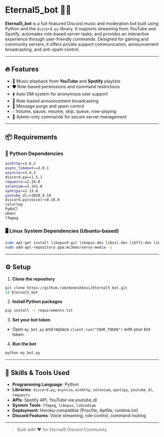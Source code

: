 # Eternal5_bot 🎷🤖

**Eternal5_bot** is a full-featured Discord music and moderation bot built using Python and the `discord.py` library. It supports streaming from YouTube and Spotify, automates role-based server tasks, and provides an interactive experience through user-friendly commands. Designed for gaming and community servers, it offers private support communication, announcement broadcasting, and anti-spam control.

---

## 🔥 Features

- 🎵 Music playback from **YouTube** and **Spotify** playlists  
- 🛡️ Role-based permissions and command restrictions  
- 🛉 Auto DM system for anonymous user support  
- 📢 Role-based announcement broadcasting  
- 🪼 Message purge and spam control  
- ⎯️ Volume, pause, resume, skip, queue, now-playing  
- 🔐 Admin-only commands for secure server management  

---

## 📦 Requirements

### 🐍 Python Dependencies

```bash
aiohttp==3.6.2
async_timeout==3.0.1
asyncio==3.4.3
discord.py==1.5.1
requests==2.24.0
selenium==3.141.0
spotipy==2.13.0
youtube_dl==2020.9.14
discord.py[voice]~=0.16.0
colorlog
PyNaCl
wheel
ffmpeg
```

### 🖥️ Linux System Dependencies (Ubuntu-based)

```bash
sudo apt-get install libopus0 git libopus-dev libssl-dev libffi-dev libsodium-dev
sudo add-apt-repository ppa:mc3man/xerus-media -y
```

---

## ⚙️ Setup

1. **Clone the repository**
```bash
git clone https://github.com/moneshkovi/Eternal5_bot.git
cd Eternal5_bot
```

2. **Install Python packages**
```bash
pip install -r requirements.txt
```

3. **Set your bot token**
- Open `my_bot.py` and replace `client.run("YOUR_TOKEN")` with your bot token.

4. **Run the bot**
```bash
python my_bot.py
```

---

## 🧠 Skills & Tools Used

- **Programming Language**: Python  
- **Libraries**: `discord.py`, `asyncio`, `aiohttp`, `selenium`, `spotipy`, `youtube_dl`, `requests`  
- **APIs**: Spotify API, YouTube via youtube_dl  
- **System Tools**: `ffmpeg`, `libopus`, `libsodium`  
- **Deployment**: Heroku-compatible (Procfile, Aptfile, runtime.txt)  
- **Discord Features**: Voice streaming, role control, command routing  

---


> Built with ❤️ for Eternal5 Discord Community

